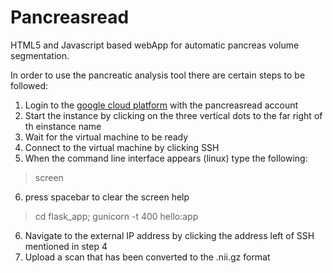 
# Pancreasread
HTML5 and Javascript based webApp for automatic pancreas volume segmentation.

In order to use the pancreatic analysis tool there are certain steps to be followed:

1. Login to the [google cloud platform](https://console.cloud.google.com/compute/) with the pancreasread account
2. Start the instance by clicking on the three vertical dots to the far right of th einstance name
3. Wait for the virtual machine to be ready
4. Connect to the virtual machine by clicking SSH
5. When the command line interface appears (linux) type the following:
  > screen
6. press spacebar to clear the screen help
  > cd flask_app;
  > gunicorn -t 400 hello:app
6. Navigate to the external IP address by clicking the address left of SSH mentioned in step 4
7. Upload a scan that has been converted to the .nii.gz format
